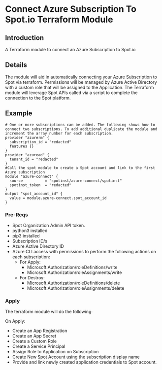 # Connect Azure Subscription To Spot.io Terraform Module

## Introduction
A Terraform module to connect an Azure Subscription to Spot.io

## Details
The module will aid in automatically connecting your Azure Subscription to Spot via terraform. Permissions will be managed by Azure Active Directory with a custom role that will be assigned to the Application. The Terraform module will leverage Spot APIs called via a script to complete the connection to the Spot platform. 

## Example
```hcl
# One or more subscriptions can be added. The following shows how to connect two subscriptions. To add additional duplicate the module and increment the array number for each subscription.
provider "azurerm" {
  subscription_id = "redacted"
  features {}
}
provider "azuread" {
  tenant_id = "redacted"
}
#Call the spot module to create a Spot account and link to the first Azure subscription
module "azure-connect" {
  source          = "spotinst/azure-connect/spotinst"
  spotinst_token  = "redacted"
}
output "spot_account_id" {
  value = module.azure-connect.spot_account_id
}
```

### Pre-Reqs
* Spot Organization Admin API token.
* python3 installed
* pip3 installed
* Subscription ID/s
* Azure Active Directory ID
* Azure CLI access with permissions to perform the following actions on each subscription:
  - For Apply:
    - Microsoft.Authorization/roleDefinitions/write
    - Microsoft.Authorization/roleAssignments/write
  - For Destroy:
    - Microsoft.Authorization/roleDefinitions/delete
    - Microsoft.Authorization/roleAssignments/delete


### Apply
The terraform module will do the following:

On Apply:
* Create an App Registration
* Create an App Secret
* Create a Custom Role
* Create a Service Principal 
* Assign Role to Application on Subscription
* Create New Spot Account using the subscription display name
* Provide and link newly created application credentials to Spot account.
